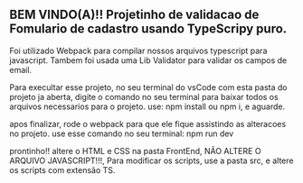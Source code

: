 BEM VINDO(A)!!
Projetinho de validacao de Fomulario de cadastro usando TypeScripy puro.
---
Foi utilizado Webpack para compilar nossos arquivos typescript para javascript.
Tambem foi usada uma Lib Validator para validar os campos de email.

Para execultar esse projeto, no seu terminal do vsCode com esta pasta do projeto ja aberta, digite o comando no seu terminal para baixar todos os arquivos necessarios para o projeto.
use: npm install ou npm i, e aguarde.

apos finalizar, rode o webpack para que ele fique assistindo as alteracoes no projeto.
use esse comando no seu terminal: npm run dev

prontinho!! altere o HTML e CSS na pasta FrontEnd, NÃO ALTERE O ARQUIVO JAVASCRIPT!!!, Para modificar os scripts, use a pasta src, e altere os scripts com extensão TS.